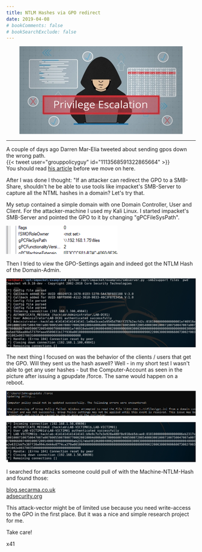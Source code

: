 ```yaml
---
title: NTLM Hashes via GPO redirect
date: 2019-04-08
# bookComments: false
# bookSearchExclude: false
---
```


<p align="center">
  <img src="privesc.jpg" />
</p>

***

A couple of days ago Darren Mar-Elia tweeted about sending gpos down the wrong path.
<br>
{{< tweet user="grouppolicyguy" id="1113568591322865664" >}}
<br>
You should read <a href="https://sdmsoftware.com/group-policy-blog/security-related/sending-gpos-down-the-wrong-track-redirecting-the-gpt/" target="_blank">his article</a> before we move on here.

After I was done I thought: "If an attacker can redirect the GPO to a SMB-Share, shouldn't he be able to use tools like impacket's SMB-Server to
capture all the NTML hashes in a domain? Let's try that.

My setup contained a simple domain with one Domain Controller, User and Client. For the attacker-machine I used my Kali Linux.
I started impacket's SMB-Server and pointed the GPO to it by changing "gPCFileSysPath".

![Hax](hax.png)

Then I tried to view the GPO-Settings again and indeed got the NTLM Hash of the Domain-Admin.

![loot-da](loot-da.jpg)

The next thing I focused on was the behavior of the clients / users that get the GPO. Will they sent us the hash aswell?
Well - in my short test I wasn't able to get any user hashes - but the Computer-Account as seen in the picture after issuing a gpupdate /force.
The same would happen on a reboot.

![Maybe](maybe.png)

![loot-ma](loot-ma.jpg)

I searched for attacks someone could pull of with the Machine-NTLM-Hash and found those:

<a href="https://blog.secarma.co.uk/labs/using-machine-account-passwords-during-an-engagement" target="_blank">blog.secarma.co.uk</a>
<br>
<a href="https://adsecurity.org/?p=2753" target="_blank">adsecurity.org</a>

This attack-vector might be of limited use because you need write-access to the GPO in the first place. But it was a nice and simple research project for
me.

Take care!

x41
